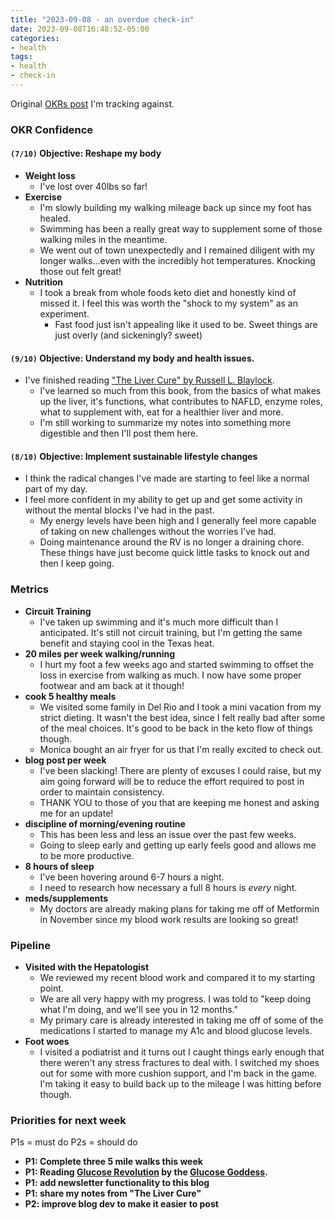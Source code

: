 ```yaml
---
title: "2023-09-08 - an overdue check-in"
date: 2023-09-08T16:48:52-05:00
categories:
- health
tags:
- health
- check-in
---
```




Original [OKRs post](/posts/okr-grids-for-health/) I'm tracking against.


### OKR Confidence

#### `(7/10)` Objective: Reshape my body
  - **Weight loss**
    - I've lost over 40lbs so far!
  - **Exercise**
    - I'm slowly building my walking mileage back up since my foot has healed.
    - Swimming has been a really great way to supplement some of those walking miles in the meantime.
    - We went out of town unexpectedly and I remained diligent with my longer walks...even with the incredibly hot temperatures.  Knocking those out felt great!
  - **Nutrition**
    - I took a break from whole foods keto diet and honestly kind of missed it.  I feel this was worth the "shock to my system" as an experiment.
      - Fast food just isn't appealing like it used to be.  Sweet things are just overly (and sickeningly? sweet)

#### `(9/10)` Objective: Understand my body and health issues.
- I've finished reading ["The Liver Cure" by Russell L. Blaylock](https://a.co/d/j4eg3hc).
  - I've learned so much from this book, from the basics of what makes up the liver, it's functions, what contributes to NAFLD, enzyme roles, what to supplement with, eat for a healthier liver and more.
  - I'm still working to summarize my notes into something more digestible and then I'll post them here.

#### `(8/10)` Objective: Implement sustainable lifestyle changes
- I think the radical changes I've made are starting to feel like a normal part of my day.
- I feel more confident in my ability to get up and get some activity in without the mental blocks I've had in the past.
  - My energy levels have been high and I generally feel more capable of taking on new challenges without the worries I've had.
  - Doing maintenance around the RV is no longer a draining chore.  These things have just become quick little tasks to knock out and then I keep going.

### Metrics

- <span class="metric-yellow">**Circuit Training**</span>
  - I've taken up swimming and it's much more difficult than I anticipated.  It's still not circuit training, but I'm getting the same benefit and staying cool in the Texas heat.
- <span class="metric-green">**20 miles per week walking/running**</span>
  - I hurt my foot a few weeks ago and started swimming to offset the loss in exercise from walking as much.  I now have some proper footwear and am back at it though!
- <span class="metric-red">**cook 5 healthy meals**</span>
  - We visited some family in Del Rio and I took a mini vacation from my strict dieting.  It wasn't the best idea, since I felt really bad after some of the meal choices.  It's good to be back in the keto flow of things though.
  - Monica bought an air fryer for us that I'm really excited to check out.
- <span class="metric-red">**blog post per week**</span>
  - I've been slacking!  There are plenty of excuses I could raise, but my aim going forward will be to reduce the effort required to post in order to maintain consistency.
  - THANK YOU to those of you that are keeping me honest and asking me for an update!
- <span class="metric-green">**discipline of morning/evening routine**</span>
  - This has been less and less an issue over the past few weeks.
  - Going to sleep early and getting up early feels good and allows me to be more productive.
- <span class="metric-yellow">**8 hours of sleep**</span>
  - I've been hovering around 6-7 hours a night.
  - I need to research how necessary a full 8 hours is *every* night.
- <span class="metric-green">**meds/supplements**</span>
  - My doctors are already making plans for taking me off of Metformin in November since my blood work results are looking so great!

### Pipeline

- **Visited with the Hepatologist**
  - We reviewed my recent blood work and compared it to my starting point.
  - We are all very happy with my progress.  I was told to "keep doing what I'm doing, and we'll see you in 12 months."
  - My primary care is already interested in taking me off of some of the medications I started to manage my A1c and blood glucose levels.
- **Foot woes**
  - I visited a podiatrist and it turns out I caught things early enough that there weren't any stress fractures to deal with.  I switched my shoes out for some with more cushion support, and I'm back in the game.  I'm taking it easy to build back up to the mileage I was hitting before though.

### Priorities for next week

P1s = must do
P2s = should do

- **P1: Complete three 5 mile walks this week**
- **P1: Reading [Glucose Revolution](https://a.co/d/7i195Y8) by the [Glucose Goddess](https://www.glucosegoddess.com).**
- **P1: add newsletter functionality to this blog**
- **P1: share my notes from "The Liver Cure"**
- **P2: improve blog dev to make it easier to post**


